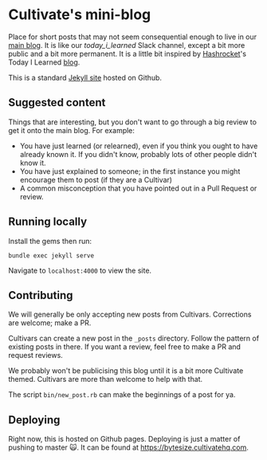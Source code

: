 # Cultivate's mini-blog

Place for short posts that may not seem consequential enough to live in our [main blog](https://cultivatehq.com/posts/index.html). It is like our *today_i_learned* Slack channel, except a bit more public and a bit more permanent. It is a little bit inspired by [Hashrocket](https://hashrocket.com)'s Today I Learned [blog](https://til.hashrocket.com).

This is a standard [Jekyll site](https://jekyllrb.com) hosted on Github.

## Suggested content

Things that are interesting, but you don't want to go through a big review to get it onto the main blog. For example:

* You have just learned (or relearned), even if you think you ought to have already known it. If you didn't know, probably lots of other people didn't know it.
* You have just explained to someone; in the first instance you might encourage them to post (if they are a Cultivar)
* A common misconception that you have pointed out in a Pull Request or review.

## Running locally

Install the gems then run:

```
bundle exec jekyll serve
```

Navigate to `localhost:4000` to view the site.

## Contributing

We will generally be only accepting new posts from Cultivars. Corrections are welcome; make a PR.

Cultivars can create a new post in the `_posts` directory. Follow the pattern of existing posts in there. If you want a review, feel free to make a PR and request reviews.

We probably won't be publicising this blog until it is a bit more Cultivate themed. Cultivars are more than welcome to help with that.

The script `bin/new_post.rb` can make the beginnings of a post for ya.

## Deploying

Right now, this is hosted on Github pages. Deploying is just a matter of pushing to master 🙀. It can be found at https://bytesize.cultivatehq.com.
